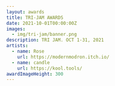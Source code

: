 ```yaml
---
layout: awards
title: TRI-JAM AWARDS
date: 2021-10-01T00:00:00Z
images:
  - img/tri-jam/banner.png
description: TRI JAM. OCT 1-31, 2021
artists:
  - name: Rose
    url: https://modernmodron.itch.io/
  - name: candle
    url: https://kool.tools/
awardImageHeight: 300
---
```

